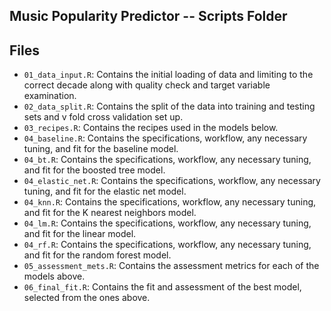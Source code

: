 ## Music Popularity Predictor -- Scripts Folder


## Files
- `01_data_input.R`: Contains the initial loading of data and limiting to the correct decade along with quality check and target variable examination.
- `02_data_split.R`: Contains the split of the data into training and testing sets and v fold cross validation set up.
- `03_recipes.R`: Contains the recipes used in the models below.
- `04_baseline.R`: Contains the specifications, workflow, any necessary tuning, and fit for the baseline model. 
- `04_bt.R`: Contains the specifications, workflow, any necessary tuning, and fit for the boosted tree model. 
- `04_elastic_net.R`: Contains the specifications, workflow, any necessary tuning, and fit for the elastic net model. 
- `04_knn.R`: Contains the specifications, workflow, any necessary tuning, and fit for the K nearest neighbors model.
- `04_lm.R`: Contains the specifications, workflow, any necessary tuning, and fit for the linear model. 
- `04_rf.R`: Contains the specifications, workflow, any necessary tuning, and fit for the random forest model. 
- `05_assessment_mets.R`: Contains the assessment metrics for each of the models above.
- `06_final_fit.R`: Contains the fit and assessment of the best model, selected from the ones above.
